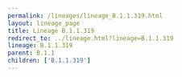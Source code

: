 ```yaml
---
permalink: /lineages/lineage_B.1.1.319.html
layout: lineage_page
title: Lineage B.1.1.319
redirect_to: ../lineage.html?lineage=B.1.1.319
lineage: B.1.1.319
parent: B.1.1
children: ['B.1.1.319']
---
```

